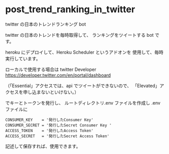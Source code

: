 # post_trend_ranking_in_twitter

twitter の日本のトレンドランキング bot

twitter の日本のトレンドを毎時取得して、
ランキングをツイートする bot です。

heroku にデプロイして、Heroku Scheduler というアドオンを
使用して、毎時実行しています。

ローカルで使用する場合は
twitter Developer
https://developer.twitter.com/en/portal/dashboard

（「Essential」アクセスでは、api でツイートができないので、
「Elevated」アクセスを申し込まないといけない。）

でキーとトークンを発行し、
ルートディレクトリ.env ファイルを作成し
.env ファイルに

```
CONSUMER_KEY    = '発行したConsumer Key'
CONSUMER_SECRET = '発行したSecret Consumer Key '
ACCESS_TOKEN    = '発行したAccess Token'
ACCESS_SECRET   = '発行したSecret Access Token'
```

記述して保存すれば、使用できます。
